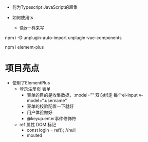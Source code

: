 - 何为Typescript
   JavaScript的超集

- 如何使用ts
   - 像js一样来写

npm i -D unplugin-auto-import unplugin-vue-components

npm i element-plus


# 项目亮点
- 使用了ElementPlus
   - 登录注册页 表单
      - 表单的目的是收集数据，:model="" 双向绑定
         每个el-input v-model=".username"
      - 表单的校验配置一下就好
      - 用户体验做好
      - @keyup.enter事件修饰符
   - ref 属性 DOM 标记
      - const login = ref(); //null
      - mouted <from>